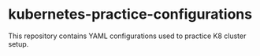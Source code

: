 # kubernetes-practice-configurations

This repository contains YAML configurations used to practice K8 cluster setup.
